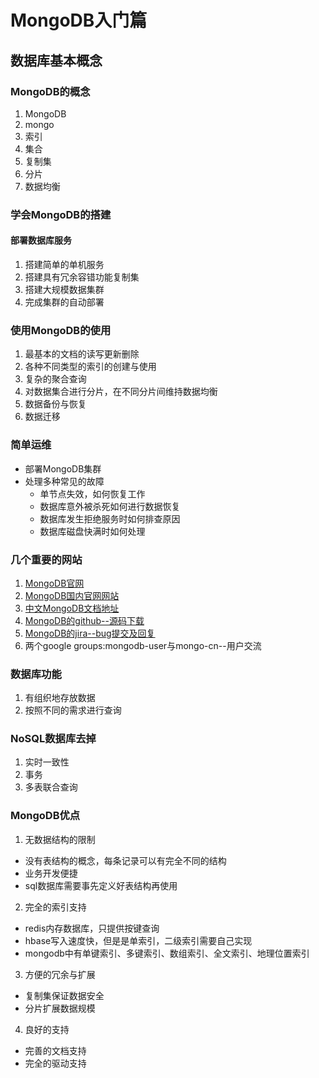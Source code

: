 # MongoDB入门篇
## 数据库基本概念
### MongoDB的概念
1. MongoDB
2. mongo
3. 索引
4. 集合
5. 复制集
6. 分片
7. 数据均衡

### 学会MongoDB的搭建
#### 部署数据库服务
1. 搭建简单的单机服务
2. 搭建具有冗余容错功能复制集
3. 搭建大规模数据集群
4. 完成集群的自动部署

### 使用MongoDB的使用
1. 最基本的文档的读写更新删除
2. 各种不同类型的索引的创建与使用
3. 复杂的聚合查询
4. 对数据集合进行分片，在不同分片间维持数据均衡
5. 数据备份与恢复
6. 数据迁移

### 简单运维
- 部署MongoDB集群
- 处理多种常见的故障
    + 单节点失效，如何恢复工作
    + 数据库意外被杀死如何进行数据恢复
    + 数据库发生拒绝服务时如何排查原因
    + 数据库磁盘快满时如何处理

### 几个重要的网站
1. [MongoDB官网](https://www.mongodb.com/)
2. [MongoDB国内官网网站](http://www.mongoing.com/)
3. [中文MongoDB文档地址](http://docs.mongoing.com/manual-zh/)
4. [MongoDB的github--源码下载](https://github.com/mongodbs)
5. [MongoDB的jira--bug提交及回复](https://jira.mongodb.org/secure/Dashboard.jspa)
6. 两个google groups:mongodb-user与mongo-cn--用户交流

### 数据库功能
1. 有组织地存放数据
2. 按照不同的需求进行查询

### NoSQL数据库去掉
1. 实时一致性
2. 事务
3. 多表联合查询

### MongoDB优点
1. 无数据结构的限制
- 没有表结构的概念，每条记录可以有完全不同的结构
- 业务开发便捷
- sql数据库需要事先定义好表结构再使用
2. 完全的索引支持
- redis内存数据库，只提供按键查询
- hbase写入速度快，但是是单索引，二级索引需要自己实现
- mongodb中有单键索引、多键索引、数组索引、全文索引、地理位置索引
3. 方便的冗余与扩展
- 复制集保证数据安全
- 分片扩展数据规模
4. 良好的支持
- 完善的文档支持
- 完全的驱动支持
